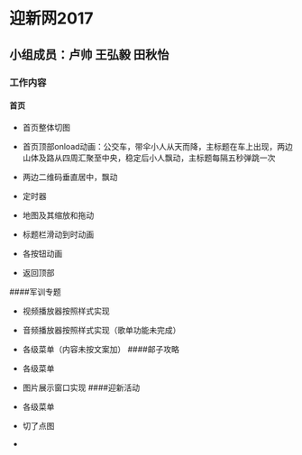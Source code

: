 # 迎新网2017

## 小组成员：卢帅 王弘毅 田秋怡

### 工作内容

#### 首页

* 首页整体切图

* 首页顶部onload动画：公交车，带伞小人从天而降，主标题在车上出现，两边山体及路从四周汇聚至中央，稳定后小人飘动，主标题每隔五秒弹跳一次

* 两边二维码垂直居中，飘动

* 定时器

* 地图及其缩放和拖动

* 标题栏滑动到时动画

* 各按钮动画

* 返回顶部

####军训专题
* 视频播放器按照样式实现
* 音频播放器按照样式实现（歌单功能未完成）
* 各级菜单（内容未按文案加）
####邮子攻略
* 各级菜单
* 图片展示窗口实现
####迎新活动
* 各级菜单
* 切了点图

* 

  ​